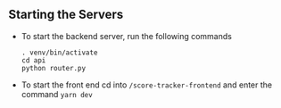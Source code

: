 ## Starting the Servers
- To start the backend server, run the following commands
  ```
  . venv/bin/activate
  cd api
  python router.py
  
  ```
- To start the front end cd into `/score-tracker-frontend` and enter the command `yarn dev`
